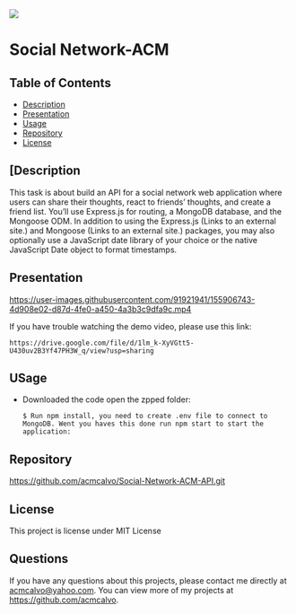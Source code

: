 <img src='https://img.shields.io/github/license/acmcalvo/README-Generator' >

# Social Network-ACM

  ## Table of Contents
  * [Description](#description)
  * [Presentation](#presentation)
  * [Usage](#Usage)
  * [Repository](#repository)
  * [License](#license)


 ## [Description
 
This task is about build an API for a social network web application where users can share their thoughts, react to friends’ thoughts, and create a friend list. You’ll use Express.js for routing, a MongoDB database, and the Mongoose ODM. In addition to using the Express.js (Links to an external site.) and Mongoose (Links to an external site.) packages, you may also optionally use a JavaScript date library of your choice or the native JavaScript Date object to format timestamps.

 ## Presentation
  
https://user-images.githubusercontent.com/91921941/155906743-4d908e02-d87d-4fe0-a450-4a3b3c9dfa9c.mp4
  
  If you have trouble watching the demo video, please use this link:
  ```
  https://drive.google.com/file/d/1lm_k-XyVGtt5-U430uv2B3Yf47PH3W_q/view?usp=sharing
```
 ## USage


  * Downloaded the code open the zpped folder: <br/>
    ```
    $ Run npm install, you need to create .env file to connect to MongoDB. Went you haves this done run npm start to start the application:
    ```





 ## Repository
  https://github.com/acmcalvo/Social-Network-ACM-API.git


  ## License 
  This project is license under MIT License

 
  ## Questions
  If you have any questions about this projects, please contact me directly at acmcalvo@yahoo.com. 
  You can view more of my projects at https://github.com/acmcalvo.






